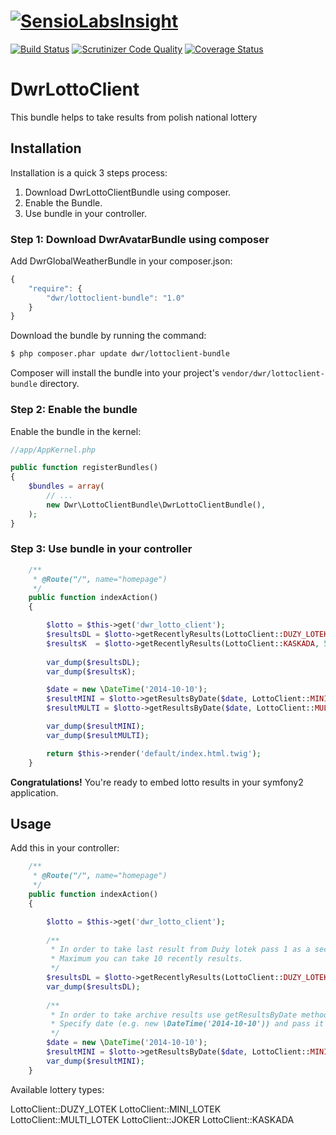 [![SensioLabsInsight](https://insight.sensiolabs.com/projects/b6a05abf-5bc5-4c90-befa-4adbc93ec11d/big.png)](https://insight.sensiolabs.com/projects/b6a05abf-5bc5-4c90-befa-4adbc93ec11d)
======================
[![Build Status](https://travis-ci.org/dariuszwrzesien/DwrGlobalWeatherBundle.svg?branch=master)](https://travis-ci.org/dariuszwrzesien/DwrGlobalWeatherBundle)
[![Scrutinizer Code Quality](https://scrutinizer-ci.com/g/dariuszwrzesien/DwrGlobalWeatherBundle/badges/quality-score.png?b=master)](https://scrutinizer-ci.com/g/dariuszwrzesien/DwrGlobalWeatherBundle/?branch=master)
[![Coverage Status](https://coveralls.io/repos/dariuszwrzesien/DwrGlobalWeatherBundle/badge.svg?branch=master&service=github)](https://coveralls.io/github/dariuszwrzesien/DwrGlobalWeatherBundle?branch=master)

# **DwrLottoClient**

This bundle helps to take results from polish national lottery

## **Installation**

Installation is a quick 3 steps process:

1. Download DwrLottoClientBundle using composer.
2. Enable the Bundle.
3. Use bundle in your controller.

### Step 1: Download DwrAvatarBundle using composer

Add DwrGlobalWeatherBundle in your composer.json:

``` js
{
    "require": {
        "dwr/lottoclient-bundle": "1.0"
    }
}
```

Download the bundle by running the command:

``` bash
$ php composer.phar update dwr/lottoclient-bundle
```

Composer will install the bundle into your project's `vendor/dwr/lottoclient-bundle` directory.

### Step 2: Enable the bundle

Enable the bundle in the kernel:

``` php
//app/AppKernel.php

public function registerBundles()
{
    $bundles = array(
        // ...
        new Dwr\LottoClientBundle\DwrLottoClientBundle(),
    );
}
```

### Step 3: Use bundle in your controller

``` php
    /**
     * @Route("/", name="homepage")
     */
    public function indexAction()
    {

        $lotto = $this->get('dwr_lotto_client');
        $resultsDL = $lotto->getRecentlyResults(LottoClient::DUZY_LOTEK, 1); //takes last result from Duży lotek
        $resultsK  = $lotto->getRecentlyResults(LottoClient::KASKADA, 5); //takes 5 recently results from Kaskada
        
        var_dump($resultsDL);
        var_dump($resultsK);

        $date = new \DateTime('2014-10-10');
        $resultMINI = $lotto->getResultsByDate($date, LottoClient::MINI_LOTEK, 2); //takes 2 recently results from giving date for Mini Lotek
        $resultMULTI = $lotto->getResultsByDate($date, LottoClient::MULTI_LOTEK, 3); //takes 3 recently results from giving date for Multi Lotek

        var_dump($resultMINI);
        var_dump($resultMULTI);

        return $this->render('default/index.html.twig');
    }

```

**Congratulations!** You're ready to embed lotto results in your symfony2 application.

## **Usage**

Add this in your controller:

``` php
    /**
     * @Route("/", name="homepage")
     */
    public function indexAction()
    {

        $lotto = $this->get('dwr_lotto_client');
        
        /**
         * In order to take last result from Duży lotek pass 1 as a second argument for getRecentlyResults method.
         * Maximum you can take 10 recently results.
         */
        $resultsDL = $lotto->getRecentlyResults(LottoClient::DUZY_LOTEK, 1);
        var_dump($resultsDL); 
        
        /**
         * In order to take archive results use getResultsByDate method.
         * Specify date (e.g. new \DateTime('2014-10-10')) and pass it as first argument.
         */
        $date = new \DateTime('2014-10-10');
        $resultMINI = $lotto->getResultsByDate($date, LottoClient::MINI_LOTEK, 2);
        var_dump($resultMINI);
    }

```

Available lottery types:

LottoClient::DUZY_LOTEK
LottoClient::MINI_LOTEK
LottoClient::MULTI_LOTEK
LottoClient::JOKER
LottoClient::KASKADA 

